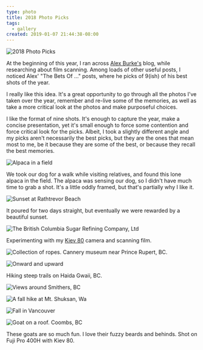 ```yaml
---
type: photo
title: 2018 Photo Picks
tags:
  - gallery
created: 2019-01-07 21:44:38-08:00
---
```

![2018 Photo Picks](/media/images/blog/2019/01/2018-picks/overview.jpg)

At the beginning of this year, I ran across [Alex Burke's](ab) blog, while researching about film scanning. Among loads of other useful posts, I noticed Alex' "The Bets Of ..." posts, where he picks of 9(ish) of his best shots of the year.

I really like this idea. It's a great opportunity to go through all the photos I've taken over the year, remember and re-live some of the memories, as well as take a more critical look at the photos and make purposeful choices.

I like the format of nine shots. It's enough to capture the year, make a concise presentation, yet it's small enough to force some contention and force critical look for the picks. Albeit, I took a slightly different angle and my picks aren't necessarily the best picks, but they are the ones that mean most to me, be it because they are some of the best, or because they recall the best memories.

![Alpaca in a field](/media/images/photos/2019/01/2018-picks/IMG_1185.jpg)

We took our dog for a walk while visiting relatives, and found this lone alpaca in the field. The alpaca was sensing our dog, so I didn't have much time to grab a shot. It's a little oddly framed, but that's partially why I like it.

![Sunset at Rathtrevor Beach](/media/images/photos/2019/01/2018-picks/IMG_1673.jpg)

It poured for two days straight, but eventually we were rewarded by a beautiful sunset.

![The British Columbia Sugar Refining Company, Ltd](/media/images/photos/2019/01/2018-picks/raw0010.jpg)

Experimenting with my [Kiev 80](kiev80) camera and scanning film.

![Collection of ropes. Cannery museum near Prince Rupert, BC.](/media/images/photos/2019/01/2018-picks/IMG_1904.jpg)

![Onward and upward](/media/images/photos/2019/01/2018-picks/IMG_1952.jpg)

Hiking steep trails on Haida Gwaii, BC.

![Views around Smithers, BC](/media/images/photos/2019/01/2018-picks/IMG_1598.jpg)

![A fall hike at Mt. Shuksan, Wa](/media/images/photos/2019/01/2018-picks/IMG_2347.jpg)

![Fall in Vancouver](/media/images/photos/2019/01/2018-picks/IMG_1708.jpg)

![Goat on a roof. Coombs, BC](/media/images/photos/2019/01/2018-picks/raw0001.jpg)

These goats are so much fun. I love their fuzzy beards and behinds. Shot on Fuji Pro 400H with Kiev 80. 

[ab]: http://www.alexburkephoto.com/
[kiev80]: /blog/2018/07/reviving-cameras-kiev80
